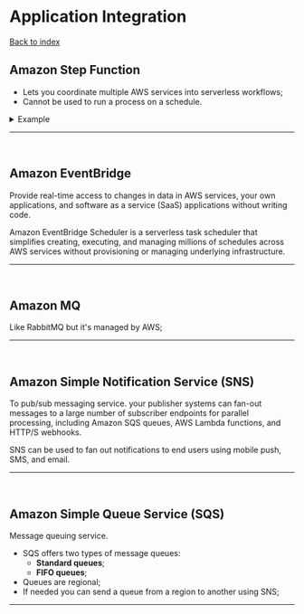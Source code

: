 # Application Integration

[Back to index](Index.md)

## Amazon Step Function

- Lets you coordinate multiple AWS services into serverless workflows;
- Cannot be used to run a process on a schedule.

<details>
<summary>Example</summary>

![image](https://camo.githubusercontent.com/85092eb69397d32f89b648dd852aaa2b622abead0306ff6eef9d99843677924c/68747470733a2f2f7765626173736574732e6d6f6e676f64622e636f6d2f5f636f6d5f6173736574732f636d732f537465705f46756e6374696f6e735f4d616e6167656d656e745f436f6e736f6c652d77796d677136743879662e706e67)

</details>

---

</br>

## Amazon EventBridge

Provide real-time access to changes in data in AWS services, your own applications, and software as a service (SaaS) applications without writing code.

Amazon EventBridge Scheduler is a serverless task scheduler that simplifies creating, executing, and managing millions of schedules across AWS services without provisioning or managing underlying infrastructure.

---

</br>

## Amazon MQ

Like RabbitMQ but it's managed by AWS;

---

</br>

## Amazon Simple Notification Service (SNS)

To pub/sub messaging service. your publisher systems can fan-out messages to a large number of subscriber endpoints for parallel processing, including Amazon SQS queues, AWS Lambda functions, and HTTP/S webhooks.

SNS can be used to fan out notifications to end users using mobile push, SMS, and email.

---

</br>

## Amazon Simple Queue Service (SQS)

Message queuing service.

- SQS offers two types of message queues:
  - **Standard queues**;
  - **FIFO queues**;
- Queues are regional;
- If needed you can send a queue from a region to another using SNS;

---

</br>
